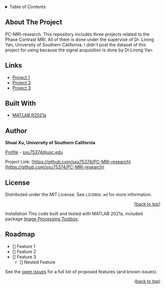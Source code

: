 <div id="top"></div>

<!-- TABLE OF CONTENTS -->
<details>
  <summary>Table of Contents</summary>
  <ol>
    <li>
      <a href="#about-the-project">About The Project</a>
    </li>
    <li><a href="#links">Links</a></li>
    <li><a href="#built-with">Built With</a></li>
    <li><a href="#author">Author</a></li>
    <li><a href="#license">License</a></li>
  </ol>
</details>

## About The Project
PC-MRI-research. This repository includes three projects related to the Phase Contrast MRI. All of them is done under the supervise of Dr. Lirong Yan, University of Southern California. I didn't post the dataset of this project for using because the signal acquisition is done by Dr.Lirong Yan.

## Links
- [Project 1](https://github.com/sxu75374/PC-MRI-research/tree/main/proj1)
- [Project 2](https://github.com/sxu75374/PC-MRI-research/tree/main/proj2)
- [Project 3](https://github.com/sxu75374/PC-MRI-research/tree/main/proj3)

## Built With
- [MATLAB R2021a](https://www.mathworks.com/products/matlab.html)

## Author

**Shuai Xu, University of Southern California** 

[Profile](https://github.com/sxu75374) - <a href="mailto:sxu75374@usc.edu?subject=Nice to meet you!&body=Hi Shuai!">sxu75374@usc.edu</a>

Project Link: [https://github.com/sxu75374/PC-MRI-research](https://github.com/sxu75374/PC-MRI-research)

<!-- LICENSE -->
## License

Distributed under the MIT License. See `LICENSE.md` for more information.

<p align="right">[<a href="#top">back to top</a>]</p>



Installation
This code built and tested with MATLAB 2021a, included package [Image Processing Toolbox](https://www.mathworks.com/products/image.html).



<!-- ROADMAP -->
## Roadmap

- [] Feature 1
- [] Feature 2
- [] Feature 3
    - [] Nested Feature

See the [open issues](https://github.com/github_username/repo_name/issues) for a full list of proposed features (and known issues).

<p align="right">(<a href="#top">back to top</a>)</p>

